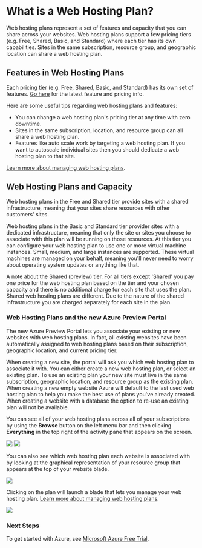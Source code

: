 <properties pageTitle="What is a web hosting plan?" description="Web hosting plan overview" title="" services="web-sites" authors="adamabdelhamed" manager="wpickett" editor="" documentationCenter="" metaKeywords=""/>

<tags ms.service="web-sites" ms.workload="web" ms.tgt_pltfrm="na" ms.devlang="multiple" ms.topic="article" ms.date="11/17/2014" ms.author="adamab" />

# What is a Web Hosting Plan? #

Web hosting plans represent a set of features and capacity that you can share across your websites.  Web hosting plans support a few pricing tiers (e.g. Free, Shared, Basic, and Standard) where each tier has its own capabilities.  Sites in the same subscription, resource group, and geographic location can share a web hosting plan.

## Features in Web Hosting Plans ##

Each pricing tier (e.g. Free, Shared, Basic, and Standard) has its own set of features.  [Go here](http://go.microsoft.com/fwlink/?LinkID=394421) for the latest feature and pricing info.

Here are some useful tips regarding web hosting plans and features:

- You can change a web hosting plan's pricing tier at any time with zero downtime.
- Sites in the same subscription, location, and resource group can all share a web hosting plan. 
- Features like auto scale work by targeting a web hosting plan.  If you want to autoscale individual sites then you should dedicate a web hosting plan to that site.

[Learn more about managing web hosting plans](http://go.microsoft.com/fwlink/?LinkID=394411).

## Web Hosting Plans and Capacity ##

Web hosting plans in the Free and Shared tier provide sites with a shared infrastructure, meaning that your sites share resources with other customers' sites.  

Web hosting plans in the Basic and Standard tier provider sites with a dedicated infrastructure, meaning that only the site or sites you choose to associate with this plan will be running on those resources.  At this tier you can configure your web hosting plan to use one or more virtual machine instances.  Small, medium, and large instances are supported.  These virtual machines are managed on your behalf, meaning you'll never need to worry about operating system updates or anything like that.  

A note about the Shared (preview) tier.  For all tiers except 'Shared' you pay one price for the web hosting plan  based on the tier and your chosen capacity and there is no additional charge for each site that uses the plan. Shared web hosting plans are different.  Due to the nature of the shared infrastructure you are charged separately for each site in the plan.  

### Web Hosting Plans and the new Azure Preview Portal ###

The new Azure Preview Portal lets you associate your existing or new websites with web hosting plans.  In fact, all existing websites have been automatically assigned to web hosting plans based on their subscription, geographic location, and current pricing tier.  

When creating a new site, the portal will ask you which web hosting plan to associate it with.  You can either create a new web hosting plan, or select an existing plan.  To use an existing plan your new site must live in the same subscription, geographic location, and resource group as the existing plan.  When creating a new empty website Azure will default to the last used web hosting plan to help you make the best use of plans you've already created.  When creating a website with a database the option to re-use an existing plan will not be available.

You can see all of your web hosting plans across all of your subscriptions by using the **Browse** button on the left menu bar and then clicking **Everything** in the top right of the activity pane that appears on the screen.

![][BrowseEverythingScreenshot]
![][BrowseWebHostingPlansScreenshot]

You can also see which web hosting plan each website is associated with by looking at the graphical representation of your resource group that appears at the top of your website blade.

![][WebHostingPlanResourceMapScreenshot]

Clicking on the plan will launch a blade that lets you manage your web hosting plan.  [Learn more about managing web hosting plans](http://go.microsoft.com/fwlink/?LinkID=394411).

![][WebHostingPlanBladeScreenshot]
	

### Next Steps ###

To get started with Azure, see [Microsoft Azure Free Trial](http://azure.microsoft.com/en-us/pricing/free-trial/).

<!-- Images. -->
[BrowseEverythingScreenshot]: ./media/web-sites-web-hosting-plan-overview/browse-everything.png
[WebHostingPlanResourceMapScreenshot]: ./media/web-sites-web-hosting-plan-overview/web-hosting-plan-resource-map.png
[WebHostingPlanBladeScreenshot]: ./media/web-sites-web-hosting-plan-overview/web-hosting-plan-blade.png
[BrowseWebHostingPlansScreenshot]: ./media/web-sites-web-hosting-plan-overview/browse-web-hosting-plans.png

